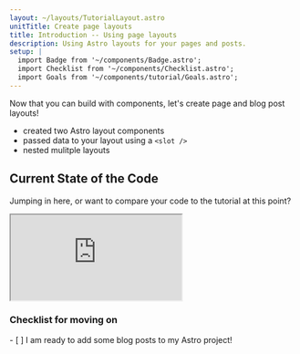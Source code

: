 ```yaml
---
layout: ~/layouts/TutorialLayout.astro
unitTitle: Create page layouts
title: Introduction -- Using page layouts
description: Using Astro layouts for your pages and posts.
setup: |
  import Badge from '~/components/Badge.astro';
  import Checklist from '~/components/Checklist.astro';
  import Goals from '~/components/tutorial/Goals.astro';
---
```

Now that you can build with components, let's create page and blog post layouts!

<Goals>

  - created two Astro layout components
  - passed data to your layout using a `<slot />`
  - nested mulitple layouts

</Goals>

## Current State of the Code

Jumping in here, or want to compare your code to the tutorial at this point?

<iframe src="https://stackblitz.com/edit/astro-tutorial-3?embed=1&file=src/pages/index.astro"></iframe>

<!-- 
**Markdown** is a language that is popular for writing longer-form text like articles and blog posts. It includes shorthand symbols for common HTML elements such as headers, font styling, lists and even more complicated items like tables. 

Writing content with Markdown allows you to focus on your text by providing some basic formatting options so you don't need need to wrap words in standard HTML tags. Markdown files also have a frontmatter section for defining properties such as `title` and `date` written in a language called YAML.

In Astro, you can add Markdown (`.md`) files anywhere within `src/pages` to automatically create pages for your website. Because formatting options are limited in Markdown, Astro allows you to specify a layout as one of the frontmatter properties. This can be your regular Astro layout component, or a different one that is customized for your Markdown files.

## Before you go

### Test your knowledge

Fill in the blanks with **layout**, **formatting**, **Markdown**, **`src/pages/`** and **blog post**:

|| **Markdown** || is a popular language for writing long-form content such as articles and blog posts. Markdown lets you include some basic text || **formatting** || using shorthand symbols instead of typing out full HTML element tags. 

The content of a || **blog post** || (or any page) in Astro can be written in an `.md` file and placed within || **`src/pages/`** || to create a page on your website. Don't forget to specify an Astro component as a || **layout** || for your file, or all you will see is your text content! 
-->

### Checklist for moving on

<Checklist key="markdown">
- [ ] I am ready to add some blog posts to my Astro project!
</Checklist>
